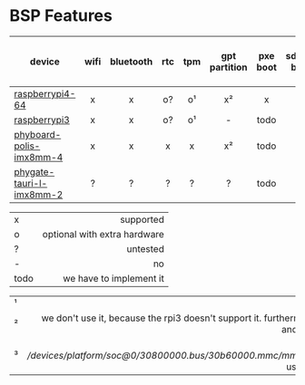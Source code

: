 # BSP Features
| device                                                                                             | wifi | bluetooth | rtc | tpm | gpt partition | pxe boot | sdcard boot | emmc boot | uart (uboot + linux) | PoR detect |
|-|:-:|:-:|:-:|:-:|:-:|:-:|:-:|:-:|:-:|:-:|
| [raspberrypi4-64](https://www.raspberrypi.org/)                                                    | x    | x         | o?  | o¹  | x²            | x        | x           | -         | x                    | x          |
| [raspberrypi3](https://www.raspberrypi.org/)                                                       | x    | x         | o?  | o¹  | -             | todo     | x           | -         | x                    | ?          |
| [phyboard-polis-imx8mm-4](https://www.phytec.eu/product-eu/single-board-computer/phyboard-polis/)  | x    | x         | x   | x   | x²            | todo     | x           | ?         | x                    | x          |
| [phygate-tauri-l-imx8mm-2](https://www.phytec.eu/en/produkte/fertige-geraete-oem/phygate-tauri-l/) | ?    | ?         | ?   | ?   | ?             | todo     | x           | x³        | x                    | x          |

| |  |
|-|-:|
|x| supported |
|o| optional with extra hardware |
|?| untested |
|-| no |
|todo| we have to implement it |

| |  |
|-|-:|
|¹| SLB9670 TPM2.0|
|²| we don't use it, because the rpi3 doesn't support it. furthermore we would've effort to support both `gpt` and `mbr` in `ics-dm-cli` and `ics-dm-os-initramfs` |
|³| device path: */devices/platform/soc@0/30800000.bus/30b60000.mmc/mmc_host/mmc2/mmc2:0001/block/mmcblk2* <br/> use DIP switch to select emmc as boot device |

